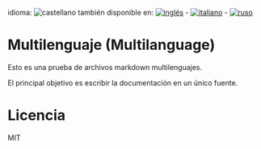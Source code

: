 ﻿<!-- multilang from multilanguage.md




NO MODIFIQUE ESTE ARCHIVO. FUE GENERADO AUTOMÁTICAMENTE POR multilang.js




-->
<!--multilang buttons-->

idioma: ![castellano](https://raw.githubusercontent.com/codenautas/multilang/master/img/lang-es.png)
también disponible en:
[![inglés](https://raw.githubusercontent.com/codenautas/multilang/master/img/lang-en.png)](multilanguage.md) -
[![italiano](https://raw.githubusercontent.com/codenautas/multilang/master/img/lang-it.png)](multilingua.md) -
[![ruso](https://raw.githubusercontent.com/codenautas/multilang/master/img/lang-ru.png)](мультиязычный.md)

# Multilenguaje (Multilanguage)

Esto es una prueba de archivos markdown multilenguajes.

El principal objetivo es escribir la documentación en un único fuente.

# Licencia

MIT
